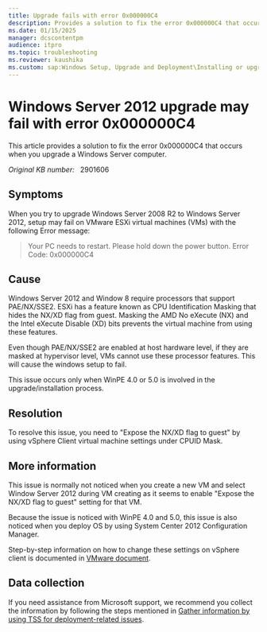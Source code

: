 ```yaml
---
title: Upgrade fails with error 0x000000C4
description: Provides a solution to fix the error 0x000000C4 that occurs when you upgrade a Windows Server computer.
ms.date: 01/15/2025
manager: dcscontentpm
audience: itpro
ms.topic: troubleshooting
ms.reviewer: kaushika
ms.custom: sap:Windows Setup, Upgrade and Deployment\Installing or upgrading Windows, csstroubleshoot
---
```

# Windows Server 2012 upgrade may fail with error 0x000000C4

This article provides a solution to fix the error 0x000000C4 that occurs when you upgrade a Windows Server computer.

_Original KB number:_ &nbsp; 2901606

## Symptoms

When you try to upgrade Windows Server 2008 R2 to Windows Server 2012, setup may fail on VMware ESXi virtual machines (VMs) with the following Error message:

> Your PC needs to restart. Please hold down the power button. Error Code: 0x000000C4

## Cause

Windows Server 2012 and Window 8 require processors that support PAE/NX/SSE2. ESXi has a feature known as CPU Identification Masking that hides the NX/XD flag from guest. Masking the AMD No eXecute (NX) and the Intel eXecute Disable (XD) bits prevents the virtual machine from using these features.

Even though PAE/NX/SSE2 are enabled at host hardware level, if they are masked at hypervisor level, VMs cannot use these processor features. This will cause the windows setup to fail.

This issue occurs only when WinPE 4.0 or 5.0 is involved in the upgrade/installation process.

## Resolution

To resolve this issue, you need to "Expose the NX/XD flag to guest" by using vSphere Client virtual machine settings under CPUID Mask.

## More information

This issue is normally not noticed when you create a new VM and select Window Server 2012 during VM creating as it seems to enable "Expose the NX/XD flag to guest" setting for that VM. 

Because the issue is noticed with WinPE 4.0 and 5.0, this issue is also noticed when you deploy OS by using System Center 2012 Configuration Manager.

Step-by-step information on how to change these settings on vSphere client is documented in [VMware document](https://pubs.vmware.com/vsphere-4-esx-vcenter/index.jsp?topic=/com.vmware.vsphere.vmadmin.doc_41/vsp_vm_guide/configuring_virtual_machines/t_change_cpuid_mask_virtual_machine_settings.html).

## Data collection

If you need assistance from Microsoft support, we recommend you collect the information by following the steps mentioned in [Gather information by using TSS for deployment-related issues](../../windows-client/windows-troubleshooters/gather-information-using-tss-deployment.md).

